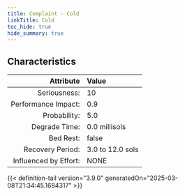 ```yaml
---
title: Complaint - Cold
linkTitle: Cold
toc_hide: true
hide_summary: true
---
```

<!-- This is generated by the MarsSim HelpGenertor, do not edit. -->

## Characteristics

| Attribute      | Value |
|--------:|:------|
|Seriousness:|10|
|Performance Impact:|0.9|
|Probability:|5.0|
|Degrade Time:|0.0 millisols|
|Bed Rest:|false|
|Recovery Period:|3.0 to 12.0 sols|
|Influenced by Effort:|NONE|
 


{{< definition-tail version="3.9.0" generatedOn="2025-03-08T21:34:45.1684317" >}}


